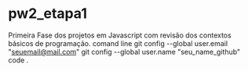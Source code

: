# pw2_etapa1
Primeira Fase dos projetos em Javascript com revisão dos contextos básicos de programação. 
comand line
git config --global user.email "seuemail@mail.com"
git config --global user.name "seu_name_github"
code .

